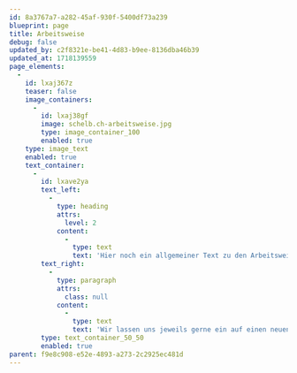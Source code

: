 ```yaml
---
id: 8a3767a7-a282-45af-930f-5400df73a239
blueprint: page
title: Arbeitsweise
debug: false
updated_by: c2f8321e-be41-4d83-b9ee-8136dba46b39
updated_at: 1718139559
page_elements:
  -
    id: lxaj367z
    teaser: false
    image_containers:
      -
        id: lxaj38gf
        image: schelb.ch-arbeitsweise.jpg
        type: image_container_100
        enabled: true
    type: image_text
    enabled: true
    text_container:
      -
        id: lxave2ya
        text_left:
          -
            type: heading
            attrs:
              level: 2
            content:
              -
                type: text
                text: 'Hier noch ein allgemeiner Text zu den Arbeitsweisen einfügen.'
        text_right:
          -
            type: paragraph
            attrs:
              class: null
            content:
              -
                type: text
                text: 'Wir lassen uns jeweils gerne ein auf einen neuen Ort, auf seine besonderen Bedingungen, auf die Bedürfnisse der Auftraggeber und Benutzer, auf die Konzepte von anderen Planern, auf die Zusammenarbeit mit allen Beteiligten. So entstehen immer wieder andere, auf den jeweiligen Ort bezogenen Projekte.'
        type: text_container_50_50
        enabled: true
parent: f9e8c908-e52e-4893-a273-2c2925ec481d
---
```

